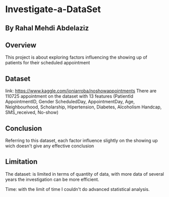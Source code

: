 # Investigate-a-DataSet
## By Rahal Mehdi Abdelaziz


## Overview

This project is about exploring factors influencing the showing up of patients for their scheduled appointment


## Dataset

link: https://www.kaggle.com/joniarroba/noshowappointments
There are 110725 appointment on the dataset with 13 features
(PatientId	AppointmentID, Gender	ScheduledDay, AppointmentDay, Age, Neighbourhood, Scholarship, Hipertension, Diabetes, Alcoholism	Handcap, SMS_received, No-show)


## Conclusion 

Referring to this dataset, each factor influence slightly on the showing up wich doesn't give any effective conclusion

## Limitation

The dataset: is limited in terms of quantity of data, with more data of several years the investigation can be more efficient.

Time: with the limit of time I couldn't do advanced statistical analysis. 
